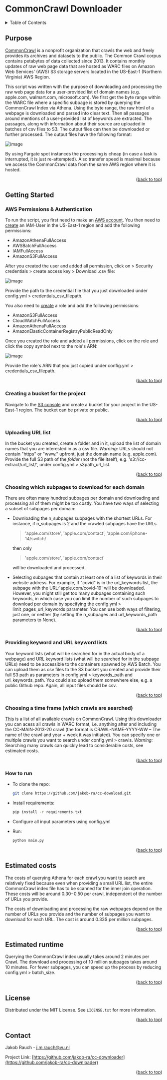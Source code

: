 <a name="readme-top"></a>

# CommonCrawl Downloader

<!-- TABLE OF CONTENTS -->
<details>
  <summary>Table of Contents</summary>
  <ol>
    <li>
      <a href="#purpose">Purpose</a>
    </li>
    <li>
      <a href="#getting-started">Getting Started</a>
      <ul>
        <li><a href="#aws">AWS Permissions & Authentication</a></li>
        <li><a href="#bucket">Creating a bucket for the project</a></li>
        <li><a href="#url-list">Uploading URL list</a></li>
        <li><a href="#supbage-selection">Choosing which subpages to download for each domain</a></li>
        <li><a href="#keywords">Providing keyword and URL keyword lists</a></li>
        <li><a href="#crawls">Choosing a time frame (which crawls are searched)</a></li>
        <li><a href="#run">How to run</a></li>
      </ul>
    </li>
    <li><a href="#usage">Estimated costs</a></li>
    <li><a href="#license">License</a></li>
    <li><a href="#contact">Contact</a></li>
  </ol>
</details>



<!-- ABOUT THE PROJECT -->
## Purpose

[CommonCrawl](https://commoncrawl.org/the-data/get-started/) is a nonprofit organization that crawls the web and freely
provides its archives and datasets to the public. The Common Crawl corpus contains petabytes of data collected since
2013. It contains monthly updates of raw web page data that are hosted as WARC files on Amazon Web Services' (AWS) S3
storage servers located in the US-East-1 (Northern Virginia) AWS Region.

This script was written with the purpose of downloading and processing the raw web page data for a user-provided list of
domain names (e.g. apple.com, walmart.com, microsoft.com). We first get the byte range within the WARC file where a
specific subpage is stored by querying the CommonCrawl Index via Athena. Using the byte range, the raw html of a webpage
is downloaded and parsed into clear text. Then all passages around mentions of a user-provided list of keywords are
extracted. The passages, along with information about their source are uploaded in batches of csv files to S3. The
output files can then be downloaded or further processed. The output files have the following format:

![image](https://user-images.githubusercontent.com/49194118/199245335-a00f27ad-01e4-470b-8a06-4f06a8efd4cb.png)

By using Fargate spot instances the processing is cheap (in case a task is interrupted, it is just re-attempted). Also
transfer speed is maximal because we access the CommonCrawl data from the same AWS region where it is hosted.

<p align="right">(<a href="#readme-top">back to top</a>)</p>

<!-- Getting Started -->
## Getting Started

### AWS Permissions & Authentication

To run the script, you first need to make an [AWS account](https://aws.amazon.com/). You then need
to [create](https://us-east-1.console.aws.amazon.com/iamv2/home) an IAM-User in the US-East-1 region and add the
following permissions:

- AmazonAthenaFullAccess
- AWSBatchFullAccess
- IAMFullAccess
- AmazonS3FullAccess

After you created the user and added all permission, click on > Security credentials > create access key > Download .csv
file:

![image](https://user-images.githubusercontent.com/49194118/199265023-4df68721-41fd-49d2-bf91-9335330779c2.png)

Provide the path to the credential file that you just downloaded under config.yml > credentials_csv_filepath.

You also need to [create](https://us-east-1.console.aws.amazon.com/iamv2/home#/roles) a role and add the following
permissions:

- AmazonS3FullAccess
- CloudWatchFullAccess
- AmazonAthenaFullAccess
- AmazonElasticContainerRegistryPublicReadOnly

Once you created the role and added all permissions, click on the role and click the copy symbol next to the role's ARN:

![image](https://user-images.githubusercontent.com/49194118/199257495-1abe5be3-ed21-45c9-bdd3-9566a0169838.png)

Provide the role's ARN that you just copied under config.yml > credentials_csv_filepath.

<p align="right">(<a href="#readme-top">back to top</a>)</p>

### Creating a bucket for the project

Navigate to the [S3 console](https://s3.console.aws.amazon.com/s3/buckets?region=us-east-1) and create a bucket for your
project in the US-East-1 region. The bucket can be private or public.

<p align="right">(<a href="#readme-top">back to top</a>)</p>

### Uploading URL list

In the bucket you created, create a folder and in it, upload the list of domain names that you are interested in as a
csv file. *Warning:* URLs should not contain "https" or "www." upfront, just the domain name (e.g. apple.com). Provide
the full S3 path of the *folder* (not the file itself), e.g. 's3://cc-extract/url_list/', under config.yml >
s3path_url_list.

<p align="right">(<a href="#readme-top">back to top</a>)</p>

### Choosing which subpages to download for each domain

There are often many hundred subpages per domain and downloading and processing all of them might be too costly. You
have two ways of selecting a subset of subpages per domain:

- Downloading the n_subpages subpages with the shortest URLs. For instance, if n_subpages is 2 and the crawled subpages
  have the URLs 
  
  > 'apple.com/store', 'apple.com/contact', 'apple.com/iphone-14/switch/
  
  then only 
  
  > 'apple.com/store', 'apple.com/contact' 
  
  will be downloaded and processed.
- Selecting subpages that contain at least one of a list of keywords in their website address. For example, if "covid"
  is in the url_keywords list, the subpage with the URL:'apple.com/covid-19' will be downloaded. However, you might
  still get too many subpages containing such keywords, in which case you can limit the number of such subpages to
  download per domain by specifying the config.yml > limit_pages_url_keywords parameter. You can use both ways of
  filtering, just one, or neither (by setting the n_subpages and url_keywords_path parameters to None).

<p align="right">(<a href="#readme-top">back to top</a>)</p>

### Providing keyword and URL keyword lists

Your keyword lists (what will be searched for in the actual body of a webpage) and URL keyword lists (what will be
searched for in the subpage URLs) need to be accessible to the containers spawned by AWS Batch. You can upload them as
csv files to the S3 bucket you created and provide their full S3 path as parameters in config.yml > keywords_path and
url_keywords_path. You could also upload them somewhere else, e.g. a public Github repo. Again, all input files should
be csv.

<p align="right">(<a href="#readme-top">back to top</a>)</p>

### Choosing a time frame (which crawls are searched)

[This](https://commoncrawl.org/the-data/get-started/) is a list of all available crawls on CommonCrawl. Using this
downloader you can acess all crawls in WARC format, i.e. anything after and including the CC-MAIN-2013-20 crawl (the
format is CRAWL-NAME-YYYY-WW – The name of the crawl and year + week it was initiated). You can specify one or multiple
crawls you want to search under config.yml > crawls. *Warning:* Searching many crawls can quickly lead to considerable
costs, see estimated costs.

<p align="right">(<a href="#readme-top">back to top</a>)</p>

### How to run

- To clone the repo:
  ```sh
  git clone https://github.com/jakob-ra/cc-download.git
  ```
  
- Install requirements:
   ```sh
   pip install -r requirements.txt
   ```
   
- Configure all input parameters using config.yml

- Run:
   ```sh
   python main.py
   ```

<p align="right">(<a href="#readme-top">back to top</a>)</p>

## Estimated costs
The costs of querying Athena for each crawl you want to search are relatively fixed because even when providing a small URL list, the entire CommonCrawl index file has to be scanned for the inner join operation. These costs will be around 0.30$-0.50$ per crawl, independent of the number of URLs you provide.

The costs of downloading and processing the raw webpages depend on the number of URLs you provide and the
number of subpages you want to download for each URL. The cost is around 0.33$ per million subpages.

<p align="right">(<a href="#readme-top">back to top</a>)</p>

## Estimated runtime

Querying the CommonCrawl index usually takes around 2 minutes per Crawl. The download and processing of 10 million subpages takes around 10 minutes. For fewer subpages, you can speed up the process by reducing config.yml > batch_size.

<p align="right">(<a href="#readme-top">back to top</a>)</p>

<!-- LICENSE -->
## License

Distributed under the MIT License. See `LICENSE.txt` for more information.

<p align="right">(<a href="#readme-top">back to top</a>)</p>



<!-- CONTACT -->
## Contact

Jakob Rauch - j.m.rauch@vu.nl

Project Link: [https://github.com/jakob-ra/cc-downloader](https://github.com/jakob-ra/cc-downloader)

<p align="right">(<a href="#readme-top">back to top</a>)</p>








